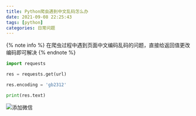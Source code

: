 ```yaml
---
title: Python爬虫遇到中文乱码怎么办
date: 2021-09-08 22:25:43
tags: [python]
categories: 日常问题
---
```


{% note info %}
在爬虫过程中遇到页面中文编码乱码的问题，直接给返回值更改编码即可解决
{% endnote %}
``` python
import requests

res = requests.get(url)

res.encoding = 'gb2312'

print(res.text)
```
![添加微信](https://init-blog.init888.cn/post/common/WX_QR_code.png)